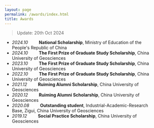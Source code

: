 ```yaml
---
layout: page
permalink: /awards/index.html
title: Awards
---
```


> Update: 20th Oct 2024

- _2024.10_         **National Scholarship**, Ministry of Education of the People's Republic of China
- _2024.10_         **The First Prize of Graduate Study Scholarship**, China University of Geosciences
- _2023.10_         **The First Prize of Graduate Study Scholarship**, China University of Geosciences
- _2022.10_         **The First Prize of Graduate Study Scholarship**, China University of Geosciences
- _2021.12_          **Ruiming Alumni Scholarship**, China University of Geosciences
- _2020.12_          **Ruiming Alumni Scholarship**, China University of Geosciences
- _2020.08_         **Outstanding student**, Industrial-Academic-Research Base, Zigui, China University of Geosciences
- _2019.12_          **Social Practice Scholarship**, China University of Geosciences<br>